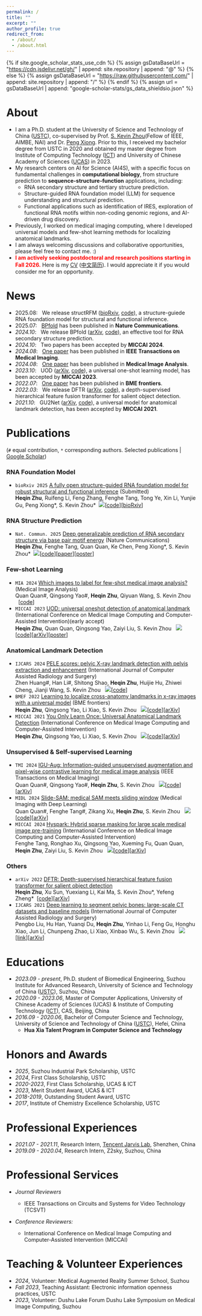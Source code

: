 ```yaml
---
permalink: /
title: ""
excerpt: ""
author_profile: true
redirect_from: 
  - /about/
  - /about.html
---
```


{% if site.google_scholar_stats_use_cdn %}
{% assign gsDataBaseUrl = "https://cdn.jsdelivr.net/gh/" | append: site.repository | append: "@" %}
{% else %}
{% assign gsDataBaseUrl = "https://raw.githubusercontent.com/" | append: site.repository | append: "/" %}
{% endif %}
{% assign url = gsDataBaseUrl | append: "google-scholar-stats/gs_data_shieldsio.json" %}

<span class='anchor' id='about'></span>
<!-- 😊 -->
# About
- I am a Ph.D. student at the University of Science and Technology of China ([USTC](http://en.ustc.edu.cn/)), co-supervised by Prof. [S. Kevin Zhou](https://sz.ustc.edu.cn/en/en_research_show/42.html)(Fellow of IEEE, AIMBE, NAI) and Dr. [Peng Xiong](https://bme.ustc.edu.cn/2023/0322/c28131a596069/page.htm). Prior to this, I received my bachelor degree from USTC in 2020 and obtained my master degree from Institute of Computing Technology ([ICT](http://english.ict.cas.cn/)) and University of Chinese Academy of Sciences ([UCAS](https://english.ucas.ac.cn/)) in 2023.
- My research centers on AI for Science (AI4S), with a specific focus on fundamental challenges in **computational
biology**, from structure prediction to **sequence-structure-function** applications, including:
    - RNA secondary structure and tertiary structure prediction.
    - Structure-guided RNA foundation model (LLM) for sequence understanding and structural prediction.
    - Functional applications such as identification of IRES, exploration of functional RNA motifs within non-coding genomic regions, and AI-driven drug discovery.
- Previously, I worked on medical imaging computing, where I developed universal models and few-shot learning methods for localizing anatomical landmarks.
- I am always welcoming discussions and collaborative opportunities, please feel free to contact me. :)
- **<font color="#ff0000">I am actively seeking postdoctoral and research positions starting in Fall 2026.</font>** Here is my [CV](files/CV_Heqin_Zhu.pdf) ([中文简历](files/算法研究-朱河勤-中国科学技术大学.pdf)). I would appreciate it if you would consider me for an opportunity.

<!-- 🔥 -->
# News
- 2025.08: &nbsp; We release structRFM ([bioRxiv](https://www.biorxiv.org/content/early/2025/08/07/2025.08.06.668731), [code](https://github.com/heqin-zhu/structRFM)), a structure-guiede RNA foundation model for structural and functional inference.
- 2025.07: &nbsp; [BPfold](https://www.nature.com/articles/s41467-025-60048-1) has been published in **Nature Communications**.
- *2024.10*: &nbsp; We release BPfold ([arXiv](https://www.biorxiv.org/content/10.1101/2024.10.22.619430v1), [code](https://github.com/heqin-zhu/BPfold)), an effective tool for RNA secondary structure prediction.
- *2024.10*: &nbsp; Two papers has been accepted by **MICCAI 2024**.
- *2024.08*: &nbsp; [One paper](https://ieeexplore.ieee.org/abstract/document/10620395/) has been published in **IEEE Transactions on Medical Imaging**.
- *2024.08*: &nbsp; [One paper](https://www.sciencedirect.com/science/article/pii/S1361841524001257) has been published in **Medical Image Analysis**.
- *2023.10*: &nbsp; UOD ([arXiv](https://arxiv.org/abs/2306.07615), [code](https://github.com/heqin-zhu/UOD_universal_oneshot_detection)), a universal one-shot learning model,  has been accepted by **MICCAI 2023**.
- *2022.07*: &nbsp; [One paper](https://spj.science.org/doi/full/10.34133/2022/9765095) has been published in **BME frontiers**.
- *2022.03*: &nbsp; We release DFTR ([arXiv](https://arxiv.org/abs/2203.06429), [code](https://github.com/heqin-zhu/DFTR)), a depth-supervised hierarchical feature fusion transformer for salient object detection.
- *2021.10*: &nbsp; GU2Net ([arXiv](https://arxiv.org/abs/2103.04657), [code](https://github.com/MIRACLE-Center/YOLO_Universal_Anatomical_Landmark_Detection)), a universal model for anatomical landmark detection, has been accepted by **MICCAI 2021**.


<!-- 📝 -->
# Publications
(`#` equal contribution, `*` corresponding authors. Selected publications | [Google Scholar](https://scholar.google.com/citations?user=YkfSFekAAAAJ))

### RNA Foundation Model
- `bioRxiv 2025` [A fully open structure-guided RNA foundation model for robust structural and functional inference](https://www.biorxiv.org/content/early/2025/08/07/2025.08.06.668731) (Submitted)\
**Heqin Zhu**, Ruifeng Li, Feng Zhang, Fenghe Tang, Tong Ye, Xin Li, Yunjie Gu, Peng Xiong\*, S. Kevin Zhou\*&nbsp;&nbsp;[![](https://img.shields.io/github/stars/heqin-zhu/structRFM.svg?label=Stars&style=social)](https://github.com/heqin-zhu/structRFM)[[code](https://github.com/heqin-zhu/structRFM)][[bioRxiv](https://www.biorxiv.org/content/early/2025/08/07/2025.08.06.668731)]

### RNA Structure Prediction
- `Nat. Commun. 2025` [Deep generalizable prediction of RNA secondary structure via base pair motif energy](https://www.nature.com/articles/s41467-025-60048-1) (Nature Communications)\
**Heqin Zhu**, Fenghe Tang, Quan Quan, Ke Chen, Peng Xiong\*, S. Kevin Zhou\*&nbsp;&nbsp;[![](https://img.shields.io/github/stars/heqin-zhu/BPfold.svg?label=Stars&style=social)](https://github.com/heqin-zhu/BPfold)[[code](https://github.com/heqin-zhu/BPfold)][[paper](https://www.nature.com/articles/s41467-025-60048-1)][[poster](files/poster_BPfold.pdf)]


### Few-shot Learning
- `MIA 2024` [Which images to label for few-shot medical image analysis?](https://www.sciencedirect.com/science/article/pii/S1361841524001257) (Medical Image Analysis)\
Quan Quan\#, Qingsong Yao\#, **Heqin Zhu**, Qiyuan Wang, S. Kevin Zhou &nbsp;&nbsp;[[code](https://github.com/Curli-quan/SCP_SampleChoicePolicy)]
- `MICCAI 2023` [UOD: universal oneshot detection of anatomical landmark](https://link.springer.com/chapter/10.1007/978-3-031-43907-0_3) (International Conference on Medical Image Computing and Computer-Assisted Intervention)(early accept)\
**Heqin Zhu**, Quan Quan, Qingsong Yao, Zaiyi Liu, S. Kevin Zhou &nbsp;&nbsp;[![](https://img.shields.io/github/stars/heqin-zhu/UOD_universal_oneshot_detection.svg?label=Stars&style=social)](https://github.com/heqin-zhu/UOD_universal_oneshot_detection)[[code](https://github.com/heqin-zhu/UOD_universal_oneshot_detection)][[arXiv](https://arxiv.org/abs/2306.07615)][[poster](files/poster_UOD.pdf)]

### Anatomical Landmark Detection
- `IJCARS 2024` [PELE scores: pelvic X-ray landmark detection with pelvis extraction and enhancement](https://link.springer.com/article/10.1007/s11548-024-03089-z) (International Journal of Computer Assisted Radiology and Surgery)\
Zhen Huang\#, Han Li\#, Shitong Shao, **Heqin Zhu**, Huijie Hu, Zhiwei Cheng, Jianji Wang, S. Kevin Zhou &nbsp;&nbsp;[![](https://img.shields.io/github/stars/ECNUACRush/PELEscores.svg?label=Stars&style=social)](https://github.com/ECNUACRush/PELEscores)[[code](https://github.com/ECNUACRush/PELEscores)]
- `BMEF 2022` [Learning to localize cross-anatomy landmarks in x-ray images with a universal model](https://spj.science.org/doi/full/10.34133/2022/9765095) (BME frontiers)\
**Heqin Zhu**, Qingsong Yao, Li Xiao, S. Kevin Zhou &nbsp;&nbsp;[![](https://img.shields.io/github/stars/MIRACLE-Center/YOLO_Universal_Anatomical_Landmark_Detection.svg?label=Stars&style=social)](https://github.com/MIRACLE-Center/YOLO_Universal_Anatomical_Landmark_Detection)[[code](https://github.com/MIRACLE-Center/YOLO_Universal_Anatomical_Landmark_Detection)][[arXiv](https://arxiv.org/abs/2103.04657)]
- `MICCAI 2021` [You Only Learn Once: Universal Anatomical Landmark Detection](https://link.springer.com/chapter/10.1007/978-3-030-87240-3_9) (International Conference on Medical Image Computing and Computer-Assisted Intervention)\
**Heqin Zhu**, Qingsong Yao, Li Xiao, S. Kevin Zhou &nbsp;&nbsp;[![](https://img.shields.io/github/stars/MIRACLE-Center/YOLO_Universal_Anatomical_Landmark_Detection.svg?label=Stars&style=social)](https://github.com/MIRACLE-Center/YOLO_Universal_Anatomical_Landmark_Detection)[[code](https://github.com/MIRACLE-Center/YOLO_Universal_Anatomical_Landmark_Detection)][[arXiv](https://arxiv.org/abs/2103.04657)]

### Unsupervised & Self-supervised Learning
- `TMI 2024` [IGU-Aug: Information-guided unsupervised augmentation and pixel-wise contrastive learning for medical image analysis](https://ieeexplore.ieee.org/abstract/document/10620395/) (IEEE Transactions on Medical Imaging)\
Quan Quan\#, Qingsong Yao\#, **Heqin Zhu**, S. Kevin Zhou &nbsp;&nbsp;[![](https://img.shields.io/github/stars/Curli-quan/IGU-Aug.svg?label=Stars&style=social)](https://github.com/Curli-quan/IGU-Aug)[[code](https://github.com/Curli-quan/IGU-Aug)][[arXiv](https://arxiv.org/abs/2211.07118)]
- `MIDL 2024` [Slide-SAM: medical SAM meets sliding window](https://arxiv.org/html/2311.10121v3) (Medical Imaging with Deep Learning)\
Quan Quan\#, Fenghe Tang\#, Zikang Xu, **Heqin Zhu**, S. Kevin Zhou &nbsp;&nbsp;[![](https://img.shields.io/github/stars/Curli-quan/Slide-SAM.svg?label=Stars&style=social)](https://github.com/Curli-quan/Slide-SAM)[[code](https://github.com/Curli-quan/Slide-SAM)][[arXiv](https://arxiv.org/abs/2311.10121v3)]
- `MICCAI 2024` [Hyspark: Hybrid sparse masking for large scale medical image pre-training](https://link.springer.com/chapter/10.1007/978-3-031-72120-5_31) (International Conference on Medical Image Computing and Computer-Assisted Intervention)\
Fenghe Tang, Ronghao Xu, Qingsong Yao, Xueming Fu, Quan Quan, **Heqin Zhu**, Zaiyi Liu, S. Kevin Zhou &nbsp;&nbsp;[![](https://img.shields.io/github/stars/FengheTan9/HySpark.svg?label=Stars&style=social)](https://github.com/FengheTan9/HySpark)[[code](https://github.com/FengheTan9/HySparK)][[arXiv](https://arxiv.org/abs/2408.05815)]

### Others
- `arXiv 2022` [DFTR: Depth-supervised hierarchical feature fusion transformer for salient object detection](https://arxiv.org/abs/2203.06429)\
**Heqin Zhu**, Xu Sun, Yuexiang Li, Kai Ma, S. Kevin Zhou\*, Yefeng Zheng\*&nbsp;&nbsp;[[code](https://github.com/heqin-zhu/DFTR)][[arXiv](https://arxiv.org/abs/2203.06429)]
- `IJCARS 2021` [Deep learning to segment pelvic bones: large-scale CT datasets and baseline models](https://link.springer.com/article/10.1007/s11548-021-02363-8) (International Journal of Computer Assisted Radiology and Surgery)\
Pengbo Liu, Hu Han, Yuanqi Du, **Heqin Zhu**, Yinhao Li, Feng Gu, Honghu Xiao, Jun Li, Chunpeng Zhao, Li Xiao, Xinbao Wu, S. Kevin Zhou &nbsp;&nbsp;![](https://img.shields.io/github/stars/MIRACLE-Center/CTPelvic1K.svg?label=Stars&style=social)[[link](https://github.com/ICT-MIRACLE-lab/CTPelvic1K)][[arXiv](https://arxiv.org/abs/2012.08721)]

<!-- 📖 -->
# Educations
- *2023.09 - present*, Ph.D. student of Biomedical Engineering, Suzhou Institute for Advanced Research, University of Science and Technology of China ([USTC](http://en.ustc.edu.cn/)), Suzhou, China
- *2020.09 - 2023.06*, Master of Computer Applications, University of Chinese Academy of Sciences (UCAS) & Institute of Computing Technology ([ICT](http://english.ict.cas.cn/)), CAS, Beijing, China
- *2016.09 - 2020.06*, Bachelor of Computer Science and Technology, University of Science and Technology of China ([USTC](http://en.ustc.edu.cn/)), Hefei, China
  - **Hua Xia Talent Program in Computer Science and Technology**

<!-- 🎖 -->
# Honors and Awards
- *2025*,      Suzhou Industrial Park Scholarship, USTC
- *2024*,      First Class Scholarship, USTC
- *2020-2023*, First Class Scholarship, UCAS & ICT
- *2023*,      Merit Student Award, UCAS & ICT
- *2018-2019*, Outstanding Student Award, USTC
- *2017*,      Institute of Chemistry Excellence Scholarship, USTC

<!-- 💻 -->
# Professional Experiences
- *2021.07 - 2021.11*, Research Intern, [Tencent Jarvis Lab](https://jarvislab.tencent.com/index-en.html), Shenzhen, China
- *2019.09 - 2020.04*, Research Intern, Z2sky, Suzhou, China

<!-- 💬 -->
# Professional Services
- *Journal Reviewers*
  - IEEE Transactions on Circuits and Systems for Video Technology (TCSVT)

- *Conference Reviewers:*
  - International Conference on Medical Image Computing and Computer-Assisted Intervention (MICCAI)

<!--
# 💬 Invited Talks
- *2021.06*, TODO 
-->

# Teaching & Volunteer Experiences
- *2024*, Volunteer: Medical Augmented Reality Summer School, Suzhou
- *Fall 2023*, Teaching Assistant: Electronic information openness practices, USTC
- *2023*, Volunteer: Dushu Lake Forum Dushu Lake Symposium on Medical lmage Computing, Suzhou

<p align="center">
<script type='text/javascript' id='clustrmaps' src='//cdn.clustrmaps.com/map_v2.js?cl=ffffff&w=400&t=tt&d=023YIyttHQR8s08hPoPU7sutWj4yjTkXupp7BXqCOjM'></script>
<!--
<a href="https://clustrmaps.com/site/1bkj0" title="Visit tracker"><img src="//clustrmaps.com/map_v2.png?cl=ffffff&w=400&am=a&amp;t=tt&amp;d=023YIyttHQR8s08hPoPU7sutWj4yjTkXupp7BXqCOjM" /></a>
-->
</p>
